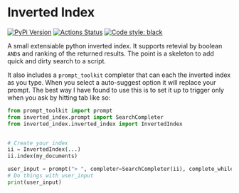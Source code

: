 # Inverted Index

[![PyPi Version](https://img.shields.io/pypi/v/inverted-index)](https://pypi.org/project/inverted-index/) [![Actions Status](https://github.com/blester125/inverted-index/workflows/Unit%20Test/badge.svg)](https://github.com/blester125/inverted-index/actions) [![Code style: black](https://img.shields.io/badge/code%20style-black-000000.svg)](https://github.com/psf/black)

A small extensiable python inverted index. It supports retevial by boolean `AND`s and ranking of the returned results. The point is a skeleton to add
quick and dirty search to a script.

It also includes a `prompt_toolkit` completer that can each the inverted index as you type. When you select a auto-suggest option it will replace your prompt.
The best way I have found to use this is to set it up to trigger only when you ask by hitting tab like so:

```python
from prompt_toolkit import prompt
from inverted_index.prompt import SearchCompleter
from inverted_index.inverted_index import InvertedIndex


# Create your index
ii = InvertedIndex(...)
ii.index(my_documents)

user_input = prompt("> ", completer=SearchCompleter(ii), complete_while_typing=False)
# Do things with user_input
print(user_input)
```
